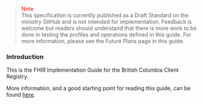 ><span style="color:red">Note</span><br>This specification is currently published as a Draft Standard on the ministry GitHub and is not intended for implementation. Feedback is welcome but readers should understand that there is more work to be done in testing the profiles and operations defined in this guide. For more information, please see the Future Plans page in this guide.

### Introduction

This is the FHIR Implementation Guide for the British Columbia Client Registry.

More information, and a good starting point for reading this guide, can be found [here](overview.html).
